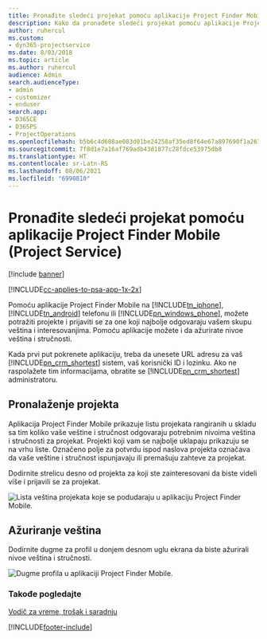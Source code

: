 ```yaml
---
title: Pronađite sledeći projekat pomoću aplikacije Project Finder Mobile
description: Kako da pronađete sledeći projekat pomoću aplikacije Project Finder Mobile za Project Service
author: ruhercul
ms.custom:
- dyn365-projectservice
ms.date: 8/03/2018
ms.topic: article
ms.author: ruhercul
audience: Admin
search.audienceType:
- admin
- customizer
- enduser
search.app:
- D365CE
- D365PS
- ProjectOperations
ms.openlocfilehash: b5b6c4d608ae083d01be24258af35ed8f64e67a897690f1a2678f76b8befdcb1
ms.sourcegitcommit: 7f8d1e7a16af769adb43d1877c28fdce53975db8
ms.translationtype: HT
ms.contentlocale: sr-Latn-RS
ms.lasthandoff: 08/06/2021
ms.locfileid: "6990810"
---
```

# <a name="find-your-next-project-with-the-project-finder-mobile-app-project-service"></a>Pronađite sledeći projekat pomoću aplikacije Project Finder Mobile (Project Service)

[!include [banner](../includes/psa-now-project-operations.md)]

[!INCLUDE[cc-applies-to-psa-app-1x-2x](../includes/cc-applies-to-psa-app-1x-2x.md)]

Pomoću aplikacije Project Finder Mobile na [!INCLUDE[tn_iphone](../includes/tn-iphone.md)], [!INCLUDE[tn_android](../includes/tn-android.md)] telefonu ili [!INCLUDE[pn_windows_phone](../includes/pn-windows-phone.md)], možete potražiti projekte i prijaviti se za one koji najbolje odgovaraju vašem skupu veština i interesovanjima. Pomoću aplikacije možete i da ažurirate nivoe veština i stručnosti.  
  
 Kada prvi put pokrenete aplikaciju, treba da unesete URL adresu za vaš [!INCLUDE[pn_crm_shortest](../includes/pn-crm-shortest.md)] sistem, vaš korisnički ID i lozinku. Ako ne raspolažete tim informacijama, obratite se [!INCLUDE[pn_crm_shortest](../includes/pn-crm-shortest.md)] administratoru.  
  
## <a name="find-a-project"></a>Pronalaženje projekta  
 Aplikacija Project Finder Mobile prikazuje listu projekata rangiranih u skladu sa tim koliko vaše veštine i stručnost odgovaraju potrebnim nivoima veština i stručnosti za projekat. Projekti koji vam se najbolje uklapaju prikazuju se na vrhu liste. Označeno polje za potvrdu ispod naslova projekta označava da vaše veštine i stručnost ispunjavaju ili premašuju zahteve za projekat.  
  
 Dodirnite strelicu desno od projekta za koji ste zainteresovani da biste videli više i prijavili se za projekat.  
  
 ![Lista veština projekata koje se podudaraju u aplikaciju Project Finder Mobile.](../psa/media/project-service-project-finder-list.png "Lista veština projekata koje se podudaraju u aplikaciju za pronalaženje projekata za mobilne uređaje")  
  
## <a name="update-your-skills"></a>Ažuriranje veština  
 Dodirnite dugme za profil u donjem desnom uglu ekrana da biste ažurirali nivoe veština i stručnosti.  
  
 ![Dugme profila u aplikaciji Project Finder Mobile.](../psa/media/project-service-project-finder-profile.png "Dugme profila u aplikaciji za pronalaženje projekata za mobilne uređaje")  
  
### <a name="see-also"></a>Takođe pogledajte  
 [Vodič za vreme, trošak i saradnju](../psa/time-expense-collaboration-guide.md)


[!INCLUDE[footer-include](../includes/footer-banner.md)]